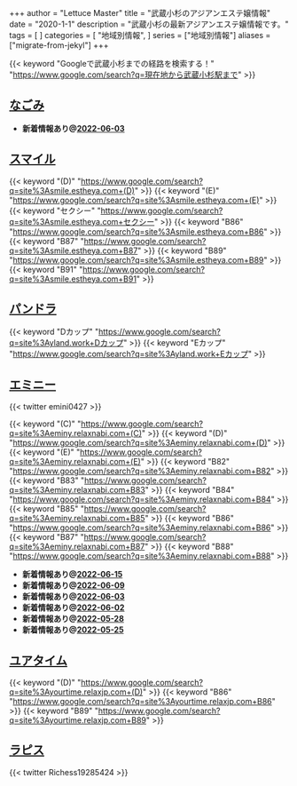 +++
author = "Lettuce Master"
title = "武蔵小杉のアジアンエステ嬢情報"
date = "2020-1-1"
description = "武蔵小杉の最新アジアンエステ嬢情報です。"
tags = [
]
categories = [
    "地域別情報",
]
series = ["地域別情報"]
aliases = ["migrate-from-jekyl"]
+++

{{< keyword "Googleで武蔵小杉までの経路を検索する！" "https://www.google.com/search?q=現在地から武蔵小杉駅まで" >}}

## [なごみ](http://www.nagomi-aroma.xyz/)


- **新着情報あり@[2022-06-03](/post/2022-06-03)**
## [スマイル](http://smile.estheya.com/)
{{< keyword "(D)" "https://www.google.com/search?q=site%3Asmile.estheya.com+(D)" >}} {{< keyword "(E)" "https://www.google.com/search?q=site%3Asmile.estheya.com+(E)" >}} {{< keyword "セクシー" "https://www.google.com/search?q=site%3Asmile.estheya.com+セクシー" >}} {{< keyword "B86" "https://www.google.com/search?q=site%3Asmile.estheya.com+B86" >}} {{< keyword "B87" "https://www.google.com/search?q=site%3Asmile.estheya.com+B87" >}} {{< keyword "B89" "https://www.google.com/search?q=site%3Asmile.estheya.com+B89" >}} {{< keyword "B91" "https://www.google.com/search?q=site%3Asmile.estheya.com+B91" >}} 

## [パンドラ](http://yland.work/)
{{< keyword "Dカップ" "https://www.google.com/search?q=site%3Ayland.work+Dカップ" >}} {{< keyword "Eカップ" "https://www.google.com/search?q=site%3Ayland.work+Eカップ" >}} 

## [エミニー](http://eminy.relaxnabi.com/)


{{< twitter emini0427 >}}

{{< keyword "(C)" "https://www.google.com/search?q=site%3Aeminy.relaxnabi.com+(C)" >}} {{< keyword "(D)" "https://www.google.com/search?q=site%3Aeminy.relaxnabi.com+(D)" >}} {{< keyword "(E)" "https://www.google.com/search?q=site%3Aeminy.relaxnabi.com+(E)" >}} {{< keyword "B82" "https://www.google.com/search?q=site%3Aeminy.relaxnabi.com+B82" >}} {{< keyword "B83" "https://www.google.com/search?q=site%3Aeminy.relaxnabi.com+B83" >}} {{< keyword "B84" "https://www.google.com/search?q=site%3Aeminy.relaxnabi.com+B84" >}} {{< keyword "B85" "https://www.google.com/search?q=site%3Aeminy.relaxnabi.com+B85" >}} {{< keyword "B86" "https://www.google.com/search?q=site%3Aeminy.relaxnabi.com+B86" >}} {{< keyword "B87" "https://www.google.com/search?q=site%3Aeminy.relaxnabi.com+B87" >}} {{< keyword "B88" "https://www.google.com/search?q=site%3Aeminy.relaxnabi.com+B88" >}} 

- **新着情報あり@[2022-06-15](/post/2022-06-15)**
- **新着情報あり@[2022-06-09](/post/2022-06-09)**
- **新着情報あり@[2022-06-03](/post/2022-06-03)**
- **新着情報あり@[2022-06-02](/post/2022-06-02)**
- **新着情報あり@[2022-05-28](/post/2022-05-28)**
- **新着情報あり@[2022-05-25](/post/2022-05-25)**
## [ユアタイム](https://yourtime.relaxjp.com/)
{{< keyword "(D)" "https://www.google.com/search?q=site%3Ayourtime.relaxjp.com+(D)" >}} {{< keyword "B86" "https://www.google.com/search?q=site%3Ayourtime.relaxjp.com+B86" >}} {{< keyword "B89" "https://www.google.com/search?q=site%3Ayourtime.relaxjp.com+B89" >}} 

## [ラピス](http://hfmp9.xyz/)


{{< twitter Richess19285424 >}}



